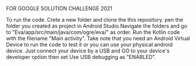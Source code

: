 FOR GOOGLE SOLUTION CHALLENGE 2021


To run the code.
Crete a new folder and clone the this repository. pen the folder you created as project in Android Studio.Navigate the folders and go to "Eva/app/src/main/java/com/ogre/eva/" as order. Run the Kotlin code with the filename "Main activity". Take note that you need an Android Virtual Device to run the code to test it or you can use your physical android device. Just connect your device by a USB and GO to your device's developer option then set Use USB debugging as "ENABLED".
